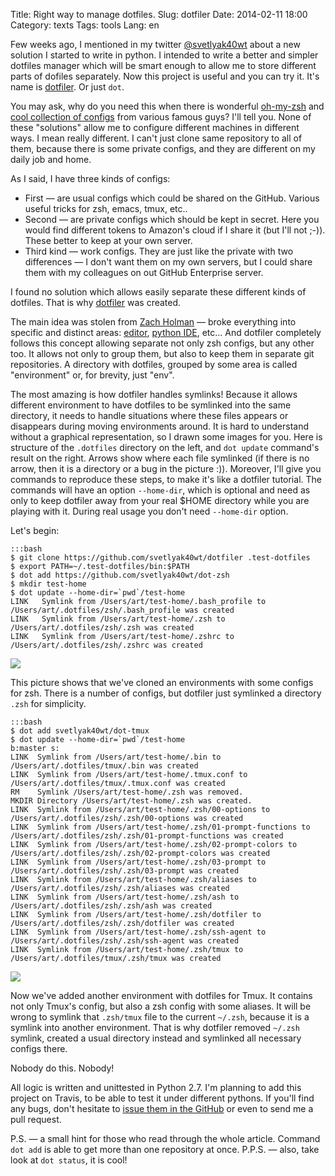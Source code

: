 Title: Right way to manage dotfiles.
Slug: dotfiler
Date: 2014-02-11 18:00
Category: texts
Tags: tools
Lang: en

Few weeks ago, I mentioned in my twitter [@svetlyak40wt](https://twitter.com/svetlyak40wt) about a new solution I started to write in python. I intended to write a better and simpler dotfiles manager which will be smart enough to allow me to store different parts of dofiles separately. Now this project is useful and you can try it. It's name is [dotfiler][]. Or just `dot`.

You may ask, why do you need this when there is wonderful [oh-my-zsh](https://github.com/robbyrussell/oh-my-zsh/) and [cool collection of configs](http://dotfiles.github.io/) from various famous guys? I'll tell you. None of these "solutions" allow me to configure different machines in different ways. I mean really different. I can't just clone same repository to all of them, because there is some private configs, and they are different on my daily job and home.

As I said, I have three kinds of configs:

* First — are usual configs which could be shared on the GitHub. Various useful tricks for zsh, emacs, tmux, etc..
* Second — are private configs which should be kept in secret. Here you would find different tokens to Amazon's cloud if I share it (but I'll not ;-)). These better to keep at your own server.
* Third kind — work configs. They are just like the private with two differences — I don't want them on my own servers, but I could share them with my colleagues on out GitHub Enterprise server.

I found no solution which allows easily separate these different kinds of dotfiles. That is why [dotfiler][] was created.

The main idea was stolen from [Zach Holman](http://zachholman.com/2010/08/dotfiles-are-meant-to-be-forked/) — broke everything into specific and distinct areas: [editor](https://github.com/svetlyak40wt/dot-emacs), [python IDE](https://github.com/svetlyak40wt/dot-python-dev), etc... And dotfiler completely follows this concept allowing separate not only zsh configs, but any other too. It allows not only to group them, but also to keep them in separate git repositories. A directory with dotfiles, grouped by some area is called "environment" or, for brevity, just "env".

The most amazing is how dotfiler handles symlinks! Because it allows different environment to have dotfiles to be symlinked into the same directory, it needs to handle situations where these files appears or disappears during moving environments around. It is hard to understand without a graphical representation, so I drawn some images for you. Here is structure of the `.dotfiles` directory on the left, and `dot update` command's result on the right. Arrows show where each file symlinked (if there is no arrow, then it is a directory or a bug in the picture :)). Moreover, I'll give you commands to reproduce these steps, to make it's like a dotfiler tutorial. The commands will have an option `--home-dir`, which is optional and need as only to keep dotfiler away from your real $HOME directory while you are playing with it. During real usage you don't need `--home-dir` option.

Let's begin:

    :::bash
    $ git clone https://github.com/svetlyak40wt/dotfiler .test-dotfiles
    $ export PATH=~/.test-dotfiles/bin:$PATH
    $ dot add https://github.com/svetlyak40wt/dot-zsh
    $ mkdir test-home
    $ dot update --home-dir=`pwd`/test-home
    LINK   Symlink from /Users/art/test-home/.bash_profile to /Users/art/.dotfiles/zsh/.bash_profile was created
    LINK   Symlink from /Users/art/test-home/.zsh to /Users/art/.dotfiles/zsh/.zsh was created
    LINK   Symlink from /Users/art/test-home/.zshrc to /Users/art/.dotfiles/zsh/.zshrc was created

![](http://img-fotki.yandex.ru/get/9895/13558447.f/0_aa14f_4f5befb1_L.jpg)

This picture shows that we've cloned an environments with some configs for zsh. There is a number of configs, but dotfiler just symlinked a directory `.zsh` for simplicity.

    :::bash
    $ dot add svetlyak40wt/dot-tmux
    $ dot update --home-dir=`pwd`/test-home                                                                                 b:master s:
    LINK  Symlink from /Users/art/test-home/.bin to /Users/art/.dotfiles/tmux/.bin was created
    LINK  Symlink from /Users/art/test-home/.tmux.conf to /Users/art/.dotfiles/tmux/.tmux.conf was created
    RM    Symlink /Users/art/test-home/.zsh was removed.
    MKDIR Directory /Users/art/test-home/.zsh was created.
    LINK  Symlink from /Users/art/test-home/.zsh/00-options to /Users/art/.dotfiles/zsh/.zsh/00-options was created
    LINK  Symlink from /Users/art/test-home/.zsh/01-prompt-functions to /Users/art/.dotfiles/zsh/.zsh/01-prompt-functions was created
    LINK  Symlink from /Users/art/test-home/.zsh/02-prompt-colors to /Users/art/.dotfiles/zsh/.zsh/02-prompt-colors was created
    LINK  Symlink from /Users/art/test-home/.zsh/03-prompt to /Users/art/.dotfiles/zsh/.zsh/03-prompt was created
    LINK  Symlink from /Users/art/test-home/.zsh/aliases to /Users/art/.dotfiles/zsh/.zsh/aliases was created
    LINK  Symlink from /Users/art/test-home/.zsh/ash to /Users/art/.dotfiles/zsh/.zsh/ash was created
    LINK  Symlink from /Users/art/test-home/.zsh/dotfiler to /Users/art/.dotfiles/zsh/.zsh/dotfiler was created
    LINK  Symlink from /Users/art/test-home/.zsh/ssh-agent to /Users/art/.dotfiles/zsh/.zsh/ssh-agent was created
    LINK  Symlink from /Users/art/test-home/.zsh/tmux to /Users/art/.dotfiles/tmux/.zsh/tmux was created

![](http://img-fotki.yandex.ru/get/9314/13558447.f/0_aa150_6aa53046_L.jpg)

Now we've added another environment with dotfiles for Tmux. It contains not only Tmux's config, but also a zsh config with some aliases. It will be wrong to symlink that `.zsh/tmux` file to the current `~/.zsh`, because it is a symlink into another environment. That is why dotfiler removed `~/.zsh` symlink, created a usual directory instead and symlinked all necessary configs there.

Nobody do this. Nobody!

All logic is written and unittested in Python 2.7. I'm planning to add this project on Travis, to be able to test it under different pythons. If you'll find any bugs, don't hesitate to [issue them in the GitHub](https://github.com/svetlyak40wt/dotfiler/issues) or even to send me a pull request.

P.S. — a small hint for those who read through the whole article. Command `dot add` is able to get more than one repository at once.
P.P.S. — also, take look at `dot status`, it is cool!

[dotfiler]: https://github.com/svetlyak40wt/dotfiler